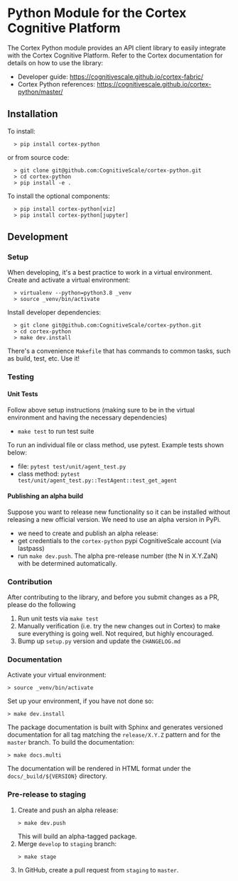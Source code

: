 # Python Module for the Cortex Cognitive Platform

The Cortex Python module provides an API client library to easily integrate with the Cortex Cognitive Platform. 
Refer to the Cortex documentation for details on how to use the library: 

- Developer guide: https://cognitivescale.github.io/cortex-fabric/
- Cortex Python references: https://cognitivescale.github.io/cortex-python/master/

## Installation

To install: 
```
  > pip install cortex-python
```

or from source code:
```
  > git clone git@github.com:CognitiveScale/cortex-python.git
  > cd cortex-python
  > pip install -e .
```

To install the optional components: 
```
  > pip install cortex-python[viz]
  > pip install cortex-python[jupyter]
```

## Development 

### Setup

When developing, it's a best practice to work in a virtual environment. Create and activate a virtual environment:
```
  > virtualenv --python=python3.8 _venv
  > source _venv/bin/activate
```

Install developer dependencies:

```
  > git clone git@github.com:CognitiveScale/cortex-python.git
  > cd cortex-python
  > make dev.install
```

There's a convenience `Makefile` that has commands to common tasks, such as build, test, etc. Use it!

### Testing

#### Unit Tests

Follow above setup instructions (making sure to be in the virtual environment and having the necessary dependencies)

- `make test` to run test suite

To run an individual file or class method, use pytest. Example tests shown below:

- file: `pytest test/unit/agent_test.py` 
- class method: `pytest test/unit/agent_test.py::TestAgent::test_get_agent`

#### Publishing an alpha build

Suppose you want to release new functionality so it can be installed without releasing a new official version. We need to use an alpha version in PyPi.

- we need to create and publish an alpha release:
- get credentials to the `cortex-python` pypi CognitiveScale account (via lastpass)
- run `make dev.push`. The alpha pre-release number (the N in X.Y.ZaN) with be determined automatically.

### Contribution 

After contributing to the library, and before you submit changes as a PR, please do the following

1. Run unit tests via `make test`
2. Manually verification (i.e. try the new changes out in Cortex) to make sure everything is going well. Not required, but highly encouraged.
3. Bump up `setup.py` version and update the `CHANGELOG.md` 

### Documentation

Activate your virtual environment:
```
> source _venv/bin/activate
```

Set up your environment, if you have not done so:
```
> make dev.install 
```

The package documentation is built with Sphinx and generates versioned documentation for all tag matching the `release/X.Y.Z` pattern and for the `master` branch. To build the documentation:

```
> make docs.multi
```
The documentation will be rendered in HTML format under the `docs/_build/${VERSION}` directory.

### Pre-release to staging

1. Create and push an alpha release:
    ```
    > make dev.push
    ```
    This will build an alpha-tagged package.
2. Merge `develop` to `staging` branch:
    ```
    > make stage
    ```
3. In GitHub, create a pull request from `staging` to `master`.
